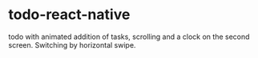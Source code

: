 # todo-react-native

todo with animated addition of tasks, scrolling and a clock on the second screen. Switching by horizontal swipe.
